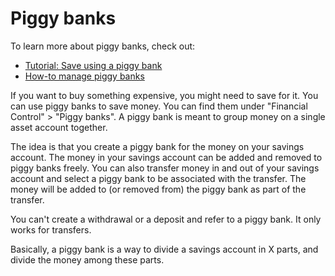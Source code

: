 # Piggy banks

To learn more about piggy banks, check out:

- [Tutorial: Save using a piggy bank](../../tutorials/finances/piggy-bank.md)
- [How-to manage piggy banks](../../how-to/firefly-iii/finances/piggy-banks.md)

If you want to buy something expensive, you might need to save for it. You can use piggy banks to save money. You can find them under "Financial Control" > "Piggy banks". A piggy bank is meant to group money on a single asset account together.

The idea is that you create a piggy bank for the money on your savings account. The money in your savings account can be added and removed to piggy banks freely. You can also transfer money in and out of your savings account and select a piggy bank to be associated with the transfer. The money will be added to (or removed from) the piggy bank as part of the transfer.

You can't create a withdrawal or a deposit and refer to a piggy bank. It only works for transfers.

Basically, a piggy bank is a way to divide a savings account in X parts, and divide the money among these parts.
